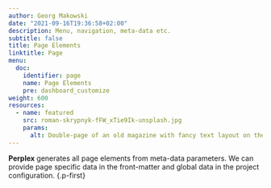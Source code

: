 ```yaml
---
author: Georg Makowski
date: "2021-09-16T19:36:58+02:00"
description: Menu, navigation, meta-data etc. 
subtitle: false
title: Page Elements
linktitle: Page
menu:
  doc:
    identifier: page
    name: Page Elements
    pre: dashboard_customize
weight: 600
resources:
  - name: featured
    src: roman-skrypnyk-fFW_xTie9Ik-unsplash.jpg
    params:
      alt: Double-page of an old magazine with fancy text layout on the left and a picture of the boxer Muhammad Ali on the right
---
```


**Perplex** generates all page elements from meta-data parameters. We can provide page specific data in the front-matter and global data in the project configuration.
{.p-first} <!-- more -->

